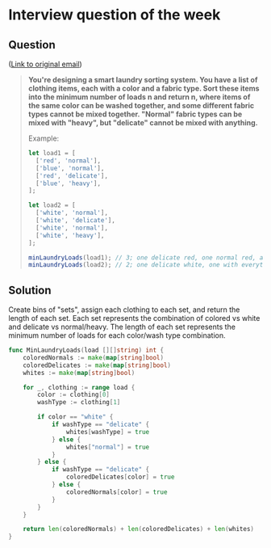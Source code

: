 # Interview question of the week

## Question

([Link to original email](https://buttondown.com/cassidoo/archive/show-me-your-friends-and-ill-show-you-your-future/))

> **You're designing a smart laundry sorting system. You have a list of clothing
> items, each with a color and a fabric type. Sort these items into the minimum
> number of loads n and return n, where items of the same color can be washed
> together, and some different fabric types cannot be mixed together. "Normal"
> fabric types can be mixed with "heavy", but "delicate" cannot be mixed with
> anything.**
>
> Example:
>
> ```js
> let load1 = [
> 	['red', 'normal'],
> 	['blue', 'normal'],
> 	['red', 'delicate'],
> 	['blue', 'heavy'],
> ];
>
> let load2 = [
> 	['white', 'normal'],
> 	['white', 'delicate'],
> 	['white', 'normal'],
> 	['white', 'heavy'],
> ];
>
> minLaundryLoads(load1); // 3; one delicate red, one normal red, and one with the blues
> minLaundryLoads(load2); // 2; one delicate white, one with everything else
> ```

## Solution

Create bins of "sets", assign each clothing to each set, and return the length
of each set. Each set represents the combination of colored vs white and
delicate vs normal/heavy. The length of each set represents the minimum number
of loads for each color/wash type combination.

```go
func MinLaundryLoads(load [][]string) int {
    coloredNormals := make(map[string]bool)
    coloredDelicates := make(map[string]bool)
    whites := make(map[string]bool)

    for _, clothing := range load {
        color := clothing[0]
        washType := clothing[1]

        if color == "white" {
            if washType == "delicate" {
                whites[washType] = true
            } else {
                whites["normal"] = true
            }
        } else {
            if washType == "delicate" {
                coloredDelicates[color] = true
            } else {
                coloredNormals[color] = true
            }
        }
    }

    return len(coloredNormals) + len(coloredDelicates) + len(whites)
}
```
